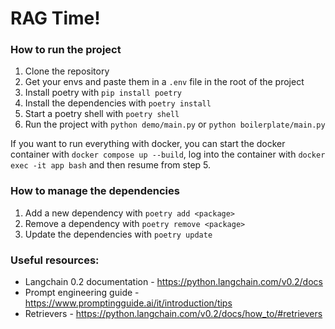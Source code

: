 # RAG Time!

### How to run the project

1. Clone the repository
2. Get your envs and paste them in a `.env` file in the root of the project
3. Install poetry with `pip install poetry`
4. Install the dependencies with `poetry install`
5. Start a poetry shell with `poetry shell`
6. Run the project with `python demo/main.py` or `python boilerplate/main.py`

If you want to run everything with docker, you can start the docker container with `docker compose up --build`,
log into the container with `docker exec -it app bash` and then resume from step 5.

### How to manage the dependencies

1. Add a new dependency with `poetry add <package>`
2. Remove a dependency with `poetry remove <package>`
3. Update the dependencies with `poetry update`


### Useful resources:

- Langchain 0.2 documentation - https://python.langchain.com/v0.2/docs
- Prompt engineering guide - https://www.promptingguide.ai/it/introduction/tips
- Retrievers - https://python.langchain.com/v0.2/docs/how_to/#retrievers

